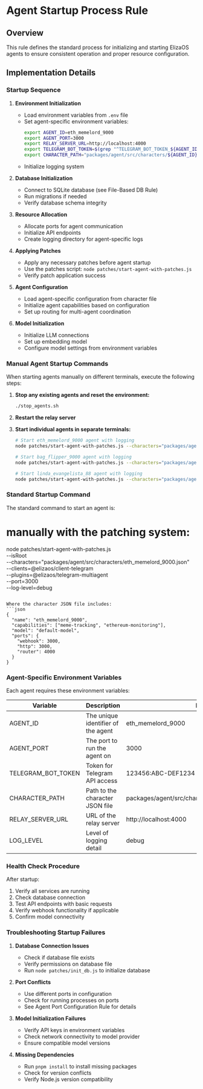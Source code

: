 # Agent Startup Process Rule

## Overview
This rule defines the standard process for initializing and starting ElizaOS agents to ensure consistent operation and proper resource configuration.

## Implementation Details

### Startup Sequence

1. **Environment Initialization**
   - Load environment variables from `.env` file
   - Set agent-specific environment variables:
     ```bash
     export AGENT_ID=eth_memelord_9000
     export AGENT_PORT=3000
     export RELAY_SERVER_URL=http://localhost:4000
     export TELEGRAM_BOT_TOKEN=$(grep "^TELEGRAM_BOT_TOKEN_${AGENT_ID}=" .env | cut -d '=' -f2)
     export CHARACTER_PATH="packages/agent/src/characters/${AGENT_ID}.json"
     ```
   - Initialize logging system

2. **Database Initialization**
   - Connect to SQLite database (see File-Based DB Rule)
   - Run migrations if needed
   - Verify database schema integrity

3. **Resource Allocation**
   - Allocate ports for agent communication
   - Initialize API endpoints
   - Create logging directory for agent-specific logs

4. **Applying Patches**
   - Apply any necessary patches before agent startup
   - Use the patches script: `node patches/start-agent-with-patches.js`
   - Verify patch application success

5. **Agent Configuration**
   - Load agent-specific configuration from character file
   - Initialize agent capabilities based on configuration
   - Set up routing for multi-agent coordination

6. **Model Initialization**
   - Initialize LLM connections
   - Set up embedding model
   - Configure model settings from environment variables

### Manual Agent Startup Commands

When starting agents manually on different terminals, execute the following steps:

1. **Stop any existing agents and reset the environment:**
   ```bash
   ./stop_agents.sh
   ```

2. **Restart the relay server**

3. **Start individual agents in separate terminals:**

   ```bash
   # Start eth_memelord_9000 agent with logging
   node patches/start-agent-with-patches.js --characters="packages/agent/src/characters/eth_memelord_9000.json" --clients=@elizaos/client-telegram --plugins=@elizaos/telegram-multiagent,@elizaos/plugin-bootstrap --port=3000 --log-level=debug 2>&1 | tee logs/eth_memelord.log &

   # Start bag_flipper_9000 agent with logging
   node patches/start-agent-with-patches.js --characters="packages/agent/src/characters/bag_flipper_9000.json" --clients=@elizaos/client-telegram --plugins=@elizaos/telegram-multiagent,@elizaos/plugin-bootstrap --port=3001 --log-level=debug 2>&1 | tee logs/bag_flipper.log &

   # Start linda_evangelista_88 agent with logging
   node patches/start-agent-with-patches.js --characters="packages/agent/src/characters/linda_evangelista_88.json" --clients=@elizaos/client-telegram --plugins=@elizaos/telegram-multiagent,@elizaos/plugin-bootstrap --port=3002 --log-level=debug 2>&1 | tee logs/linda.log &
   ```

### Standard Startup Command

The standard command to start an agent is:


# manually with the patching system:
node patches/start-agent-with-patches.js \
  --isRoot \
  --characters="packages/agent/src/characters/eth_memelord_9000.json" \
  --clients=@elizaos/client-telegram \
  --plugins=@elizaos/telegram-multiagent \
  --port=3000 \
  --log-level=debug
```

Where the character JSON file includes:
```json
{
  "name": "eth_memelord_9000",
  "capabilities": ["meme-tracking", "ethereum-monitoring"],
  "model": "default-model",
  "ports": {
    "webhook": 3000,
    "http": 3000,
    "router": 4000
  }
}
```

### Agent-Specific Environment Variables

Each agent requires these environment variables:

| Variable | Description | Example |
|----|----|---|
| AGENT_ID | The unique identifier of the agent | eth_memelord_9000 |
| AGENT_PORT | The port to run the agent on | 3000 |
| TELEGRAM_BOT_TOKEN | Token for Telegram API access | 123456:ABC-DEF1234 |
| CHARACTER_PATH | Path to the character JSON file | packages/agent/src/characters/eth_memelord_9000.json |
| RELAY_SERVER_URL | URL of the relay server | http://localhost:4000 |
| LOG_LEVEL | Level of logging detail | debug |

### Health Check Procedure

After startup:
1. Verify all services are running
2. Check database connection
3. Test API endpoints with basic requests
4. Verify webhook functionality if applicable
5. Confirm model connectivity

### Troubleshooting Startup Failures

1. **Database Connection Issues**
   - Check if database file exists
   - Verify permissions on database file
   - Run `node patches/init_db.js` to initialize database

2. **Port Conflicts**
   - Use different ports in configuration
   - Check for running processes on ports
   - See Agent Port Configuration Rule for details

3. **Model Initialization Failures**
   - Verify API keys in environment variables
   - Check network connectivity to model provider
   - Ensure compatible model versions

4. **Missing Dependencies**
   - Run `pnpm install` to install missing packages
   - Check for version conflicts
   - Verify Node.js version compatibility 